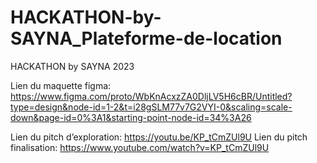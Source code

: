 # HACKATHON-by-SAYNA_Plateforme-de-location
HACKATHON by SAYNA 2023

Lien du maquette figma: https://www.figma.com/proto/WbKnAcxzZA0DljLV5H6cBR/Untitled?type=design&node-id=1-2&t=i28gSLM77v7G2VYI-0&scaling=scale-down&page-id=0%3A1&starting-point-node-id=34%3A26

Lien du pitch d’exploration: https://youtu.be/KP_tCmZUl9U
Lien du pitch finalisation: https://www.youtube.com/watch?v=KP_tCmZUl9U
